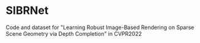 # SIBRNet
Code and dataset for "Learning Robust Image-Based Rendering on Sparse Scene Geometry via Depth Completion" in CVPR2022
